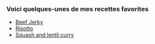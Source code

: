 ### Voici quelques-unes de mes recettes favorites


- [Beef Jerky](/recettes/beef-jerky1.html)
- [Risotto](/recettes/risotto1.html)
- [Squash and lentil curry](/recettes/squash-and-lentil-curry.html)
